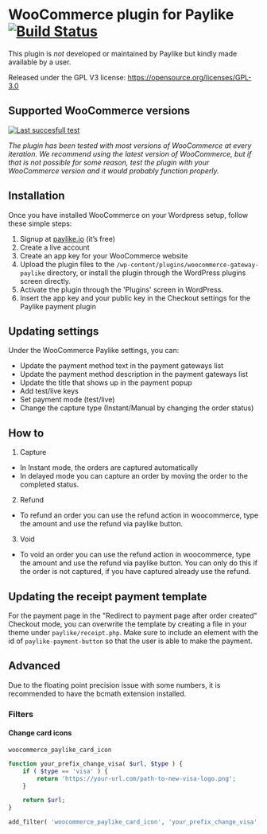 # WooCommerce plugin for Paylike [![Build Status](https://travis-ci.org/paylike/plugin-woocommerce.svg?branch=master)](https://travis-ci.org/paylike/plugin-woocommerce)

This plugin is *not* developed or maintained by Paylike but kindly made
available by a user.

Released under the GPL V3 license: https://opensource.org/licenses/GPL-3.0


## Supported WooCommerce versions 

[![Last succesfull test](https://log.derikon.ro/api/v1/log/read?tag=woocommerce&view=svg&label=WooCommerce&key=ecommerce&background=96588a)](https://log.derikon.ro/api/v1/log/read?tag=woocommerce&view=html)

*The plugin has been tested with most versions of WooCommerce at every iteration. We recommend using the latest version of WooCommerce, but if that is not possible for some reason, test the plugin with your WooCommerce version and it would probably function properly.* 


## Installation

  Once you have installed WooCommerce on your Wordpress setup, follow these simple steps:
  1. Signup at [paylike.io](https://paylike.io) (it’s free)
  1. Create a live account
  1. Create an app key for your WooCommerce website
  1. Upload the plugin files to the `/wp-content/plugins/woocommerce-gateway-paylike` directory, or install the plugin through the WordPress plugins screen directly.
  1. Activate the plugin through the 'Plugins' screen in WordPress.
  1. Insert the app key and your public key in the Checkout settings for the Paylike payment plugin
  


## Updating settings

Under the WooCommerce Paylike settings, you can:
 * Update the payment method text in the payment gateways list
 * Update the payment method description in the payment gateways list
 * Update the title that shows up in the payment popup 
 * Add test/live keys
 * Set payment mode (test/live)
 * Change the capture type (Instant/Manual by changing the order status)
 
 ## How to
 
 1. Capture
 * In Instant mode, the orders are captured automatically
 * In delayed mode you can capture an order by moving the order to the completed status. 
 2. Refund
   * To refund an order you can use the refund action in woocommerce, type the amount and use the refund via paylike button.
 3. Void
   * To void an order you can use the refund action in woocommerce, type the amount and use the refund via paylike button. You can only do this if the order is not captured, if you have captured already use the refund. 
   
## Updating the receipt payment template
   
For the payment page in the "Redirect to payment page after order created" Checkout mode, you can overwrite the template by creating a file in your theme under `paylike/receipt.php`.
Make sure to include an element with the id of `paylike-payment-button` so that the user is able to make the payment.


## Advanced

Due to the floating point precision issue with some numbers, it is recommended to have the bcmath extension installed. 


### Filters

#### Change card icons

`woocommerce_paylike_card_icon`

```php
function your_prefix_change_visa( $url, $type ) {
	if ( $type == 'visa' ) {
		return 'https://your-url.com/path-to-new-visa-logo.png';
	}

	return $url;
}

add_filter( 'woocommerce_paylike_card_icon', 'your_prefix_change_visa', 10, 2 );
```
